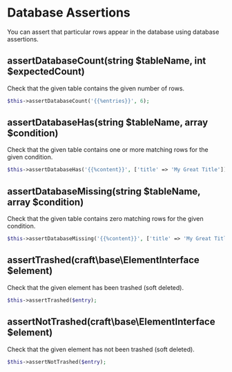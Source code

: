 # Database Assertions
You can assert that particular rows appear in the database using database assertions.

## assertDatabaseCount(string $tableName, int $expectedCount)
Check that the given table contains the given number of rows.
```php
$this->assertDatabaseCount('{{%entries}}', 6);
```

## assertDatabaseHas(string $tableName, array $condition)
Check that the given table contains one or more matching rows
for the given condition.
```php
$this->assertDatabaseHas('{{%content}}', ['title' => 'My Great Title']);
```

## assertDatabaseMissing(string $tableName, array $condition)
Check that the given table contains zero matching rows
for the given condition.
```php
$this->assertDatabaseMissing('{{%content}}', ['title' => 'My Great Title']);
```

## assertTrashed(craft\base\ElementInterface $element)
Check that the given element has been trashed (soft deleted).
```php
$this->assertTrashed($entry);
```

## assertNotTrashed(craft\base\ElementInterface $element)
Check that the given element has not been trashed (soft deleted).
```php
$this->assertNotTrashed($entry);
```